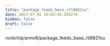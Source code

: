 ```yaml
---
title: "package_feeds_base_rtl8821cu"
date: 2021-07-02 19:02:45.242274
hidden: false
draft: false
---
```


rockchip/armv8/package_feeds_base_rtl8821cu

